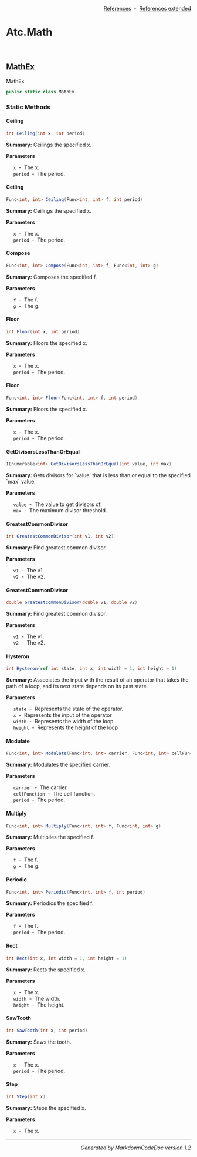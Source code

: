 <div style='text-align: right'>

[References](Index.md)&nbsp;&nbsp;-&nbsp;&nbsp;[References extended](IndexExtended.md)
</div>

# Atc.Math

<br />


## MathEx
MathEx


```csharp
public static class MathEx
```

### Static Methods


#### Ceiling

```csharp
int Ceiling(int x, int period)
```
<p><b>Summary:</b> Ceilings the specified x.</p>

<b>Parameters</b>

&nbsp;&nbsp;&nbsp;&nbsp;&nbsp;`x`&nbsp;&nbsp;-&nbsp;&nbsp;The x.<br />
&nbsp;&nbsp;&nbsp;&nbsp;&nbsp;`period`&nbsp;&nbsp;-&nbsp;&nbsp;The period.<br />
#### Ceiling

```csharp
Func<int, int> Ceiling(Func<int, int> f, int period)
```
<p><b>Summary:</b> Ceilings the specified x.</p>

<b>Parameters</b>

&nbsp;&nbsp;&nbsp;&nbsp;&nbsp;`x`&nbsp;&nbsp;-&nbsp;&nbsp;The x.<br />
&nbsp;&nbsp;&nbsp;&nbsp;&nbsp;`period`&nbsp;&nbsp;-&nbsp;&nbsp;The period.<br />
#### Compose

```csharp
Func<int, int> Compose(Func<int, int> f, Func<int, int> g)
```
<p><b>Summary:</b> Composes the specified f.</p>

<b>Parameters</b>

&nbsp;&nbsp;&nbsp;&nbsp;&nbsp;`f`&nbsp;&nbsp;-&nbsp;&nbsp;The f.<br />
&nbsp;&nbsp;&nbsp;&nbsp;&nbsp;`g`&nbsp;&nbsp;-&nbsp;&nbsp;The g.<br />
#### Floor

```csharp
int Floor(int x, int period)
```
<p><b>Summary:</b> Floors the specified x.</p>

<b>Parameters</b>

&nbsp;&nbsp;&nbsp;&nbsp;&nbsp;`x`&nbsp;&nbsp;-&nbsp;&nbsp;The x.<br />
&nbsp;&nbsp;&nbsp;&nbsp;&nbsp;`period`&nbsp;&nbsp;-&nbsp;&nbsp;The period.<br />
#### Floor

```csharp
Func<int, int> Floor(Func<int, int> f, int period)
```
<p><b>Summary:</b> Floors the specified x.</p>

<b>Parameters</b>

&nbsp;&nbsp;&nbsp;&nbsp;&nbsp;`x`&nbsp;&nbsp;-&nbsp;&nbsp;The x.<br />
&nbsp;&nbsp;&nbsp;&nbsp;&nbsp;`period`&nbsp;&nbsp;-&nbsp;&nbsp;The period.<br />
#### GetDivisorsLessThanOrEqual

```csharp
IEnumerable<int> GetDivisorsLessThanOrEqual(int value, int max)
```
<p><b>Summary:</b> Gets divisors for `value` that is less than or equal to the specified `max` value.</p>

<b>Parameters</b>

&nbsp;&nbsp;&nbsp;&nbsp;&nbsp;`value`&nbsp;&nbsp;-&nbsp;&nbsp;The value to get divisors of.<br />
&nbsp;&nbsp;&nbsp;&nbsp;&nbsp;`max`&nbsp;&nbsp;-&nbsp;&nbsp;The maximum divisor threshold.<br />
#### GreatestCommonDivisor

```csharp
int GreatestCommonDivisor(int v1, int v2)
```
<p><b>Summary:</b> Find greatest common divisor.</p>

<b>Parameters</b>

&nbsp;&nbsp;&nbsp;&nbsp;&nbsp;`v1`&nbsp;&nbsp;-&nbsp;&nbsp;The v1.<br />
&nbsp;&nbsp;&nbsp;&nbsp;&nbsp;`v2`&nbsp;&nbsp;-&nbsp;&nbsp;The v2.<br />
#### GreatestCommonDivisor

```csharp
double GreatestCommonDivisor(double v1, double v2)
```
<p><b>Summary:</b> Find greatest common divisor.</p>

<b>Parameters</b>

&nbsp;&nbsp;&nbsp;&nbsp;&nbsp;`v1`&nbsp;&nbsp;-&nbsp;&nbsp;The v1.<br />
&nbsp;&nbsp;&nbsp;&nbsp;&nbsp;`v2`&nbsp;&nbsp;-&nbsp;&nbsp;The v2.<br />
#### Hysteron

```csharp
int Hysteron(ref int state, int x, int width = 1, int height = 1)
```
<p><b>Summary:</b> Associates the input with the result of an operator that takes the path of a loop,  and its next state depends on its past state.</p>

<b>Parameters</b>

&nbsp;&nbsp;&nbsp;&nbsp;&nbsp;`state`&nbsp;&nbsp;-&nbsp;&nbsp;Represents the state of the operator.<br />
&nbsp;&nbsp;&nbsp;&nbsp;&nbsp;`x`&nbsp;&nbsp;-&nbsp;&nbsp;Represents the input of the operator<br />
&nbsp;&nbsp;&nbsp;&nbsp;&nbsp;`width`&nbsp;&nbsp;-&nbsp;&nbsp;Represents the width of the loop<br />
&nbsp;&nbsp;&nbsp;&nbsp;&nbsp;`height`&nbsp;&nbsp;-&nbsp;&nbsp;Represents the height of the loop<br />
#### Modulate

```csharp
Func<int, int> Modulate(Func<int, int> carrier, Func<int, int> cellFunction, int period)
```
<p><b>Summary:</b> Modulates the specified carrier.</p>

<b>Parameters</b>

&nbsp;&nbsp;&nbsp;&nbsp;&nbsp;`carrier`&nbsp;&nbsp;-&nbsp;&nbsp;The carrier.<br />
&nbsp;&nbsp;&nbsp;&nbsp;&nbsp;`cellFunction`&nbsp;&nbsp;-&nbsp;&nbsp;The cell function.<br />
&nbsp;&nbsp;&nbsp;&nbsp;&nbsp;`period`&nbsp;&nbsp;-&nbsp;&nbsp;The period.<br />
#### Multiply

```csharp
Func<int, int> Multiply(Func<int, int> f, Func<int, int> g)
```
<p><b>Summary:</b> Multiplies the specified f.</p>

<b>Parameters</b>

&nbsp;&nbsp;&nbsp;&nbsp;&nbsp;`f`&nbsp;&nbsp;-&nbsp;&nbsp;The f.<br />
&nbsp;&nbsp;&nbsp;&nbsp;&nbsp;`g`&nbsp;&nbsp;-&nbsp;&nbsp;The g.<br />
#### Periodic

```csharp
Func<int, int> Periodic(Func<int, int> f, int period)
```
<p><b>Summary:</b> Periodics the specified f.</p>

<b>Parameters</b>

&nbsp;&nbsp;&nbsp;&nbsp;&nbsp;`f`&nbsp;&nbsp;-&nbsp;&nbsp;The f.<br />
&nbsp;&nbsp;&nbsp;&nbsp;&nbsp;`period`&nbsp;&nbsp;-&nbsp;&nbsp;The period.<br />
#### Rect

```csharp
int Rect(int x, int width = 1, int height = 1)
```
<p><b>Summary:</b> Rects the specified x.</p>

<b>Parameters</b>

&nbsp;&nbsp;&nbsp;&nbsp;&nbsp;`x`&nbsp;&nbsp;-&nbsp;&nbsp;The x.<br />
&nbsp;&nbsp;&nbsp;&nbsp;&nbsp;`width`&nbsp;&nbsp;-&nbsp;&nbsp;The width.<br />
&nbsp;&nbsp;&nbsp;&nbsp;&nbsp;`height`&nbsp;&nbsp;-&nbsp;&nbsp;The height.<br />
#### SawTooth

```csharp
int SawTooth(int x, int period)
```
<p><b>Summary:</b> Saws the tooth.</p>

<b>Parameters</b>

&nbsp;&nbsp;&nbsp;&nbsp;&nbsp;`x`&nbsp;&nbsp;-&nbsp;&nbsp;The x.<br />
&nbsp;&nbsp;&nbsp;&nbsp;&nbsp;`period`&nbsp;&nbsp;-&nbsp;&nbsp;The period.<br />
#### Step

```csharp
int Step(int x)
```
<p><b>Summary:</b> Steps the specified x.</p>

<b>Parameters</b>

&nbsp;&nbsp;&nbsp;&nbsp;&nbsp;`x`&nbsp;&nbsp;-&nbsp;&nbsp;The x.<br />
<hr /><div style='text-align: right'><i>Generated by MarkdownCodeDoc version 1.2</i></div>
